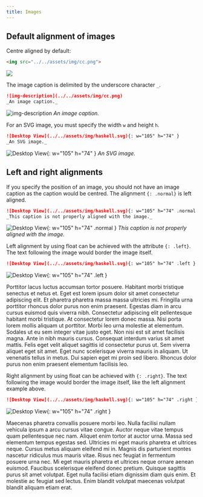 ```yaml
---
title: Images
---
```


## Default alignment of images

Centre aligned by default:

```html
<img src="../../assets/img/cc.png">
```

<img src="../../assets/img/cc.png">

The image caption is delimited by the underscore character `_`.

```md
![img-description](../../assets/img/cc.png)
_An image caption._
```

![img-description](../../assets/img/cc.png)
_An image caption._

For an SVG image, you must specify the width `w` and height `h`.

```md
![Desktop View](../../assets/img/haskell.svg){: w="105" h="74" }
_An SVG image._
```

![Desktop View](../../assets/img/haskell.svg){: w="105" h="74" }
_An SVG image._

## Left and right alignments

If you specify the position of an image, you should not have an image caption as
the caption would be centred. The alignment `{: .normal}` is left aligned.

```md
![Desktop View](../../assets/img/haskell.svg){: w="105" h="74" .normal }
_This caption is not properly aligned with the image._
```

![Desktop View](../../assets/img/haskell.svg){: w="105" h="74" .normal }
_This caption is not properly aligned with the image._

Left alignment by using float can be achieved with the attribute
`{: .left}`. The text following the image would border the image itself.

```md
![Desktop View](../../assets/img/haskell.svg){: w="105" h="74" .left }
```

![Desktop View](../../assets/img/haskell.svg){: w="105" h="74" .left }

Porttitor lacus luctus accumsan tortor posuere. Habitant morbi tristique
senectus et netus et. Eget est lorem ipsum dolor sit amet consectetur adipiscing
elit. Et pharetra pharetra massa massa ultricies mi. Fringilla urna porttitor
rhoncus dolor purus non enim praesent. Egestas diam in arcu cursus euismod quis
viverra nibh. Consectetur adipiscing elit pellentesque habitant morbi
tristique. At consectetur lorem donec massa. Nisi porta lorem mollis aliquam ut
porttitor. Morbi leo urna molestie at elementum. Sodales ut eu sem integer vitae
justo eget. Non nisi est sit amet facilisis magna. Ante in nibh mauris
cursus. Consequat interdum varius sit amet mattis. Felis eget velit aliquet
sagittis id consectetur purus ut. Sem viverra aliquet eget sit amet. Eget nunc
scelerisque viverra mauris in aliquam. Ut venenatis tellus in metus. Dui sapien
eget mi proin sed libero. Rhoncus dolor purus non enim praesent elementum
facilisis leo.

Right alignment by using float can be achieved with `{: .right}`.  The text
following the image would border the image itself, like the left alignment
example above.

```md
![Desktop View](../../assets/img/haskell.svg){: w="105" h="74" .right }
```

![Desktop View](../../assets/img/haskell.svg){: w="105" h="74" .right }

Maecenas pharetra convallis posuere morbi leo. Nulla facilisi nullam vehicula
ipsum a arcu cursus vitae congue. Auctor neque vitae tempus quam pellentesque
nec nam. Aliquet enim tortor at auctor urna. Massa sed elementum tempus egestas
sed. Ultricies mi eget mauris pharetra et ultrices neque. Cursus metus aliquam
eleifend mi in. Magnis dis parturient montes nascetur ridiculus mus mauris
vitae. Risus nec feugiat in fermentum posuere urna nec. Mi eget mauris pharetra
et ultrices neque ornare aenean euismod. Faucibus scelerisque eleifend donec
pretium. Quisque sagittis purus sit amet volutpat. Eget nulla facilisi etiam
dignissim diam quis enim. Et molestie ac feugiat sed lectus. Enim blandit
volutpat maecenas volutpat blandit aliquam etiam erat.
